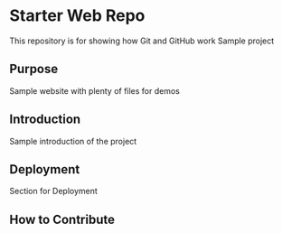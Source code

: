 # Starter Web Repo

This repository is for showing how Git and GitHub work
Sample project

## Purpose

Sample website with plenty of files for demos

## Introduction

Sample introduction of the project

## Deployment
Section for Deployment

## How to Contribute